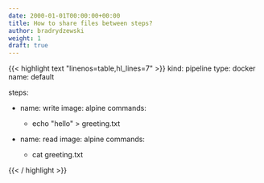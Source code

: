 ```yaml
---
date: 2000-01-01T00:00:00+00:00
title: How to share files between steps?
author: bradrydzewski
weight: 1
draft: true
---
```


{{< highlight text "linenos=table,hl_lines=7" >}}
kind: pipeline
type: docker
name: default

steps:
- name: write
  image: alpine
  commands:
  - echo "hello" > greeting.txt

- name: read
  image: alpine
  commands:
  - cat greeting.txt

{{< / highlight >}}
